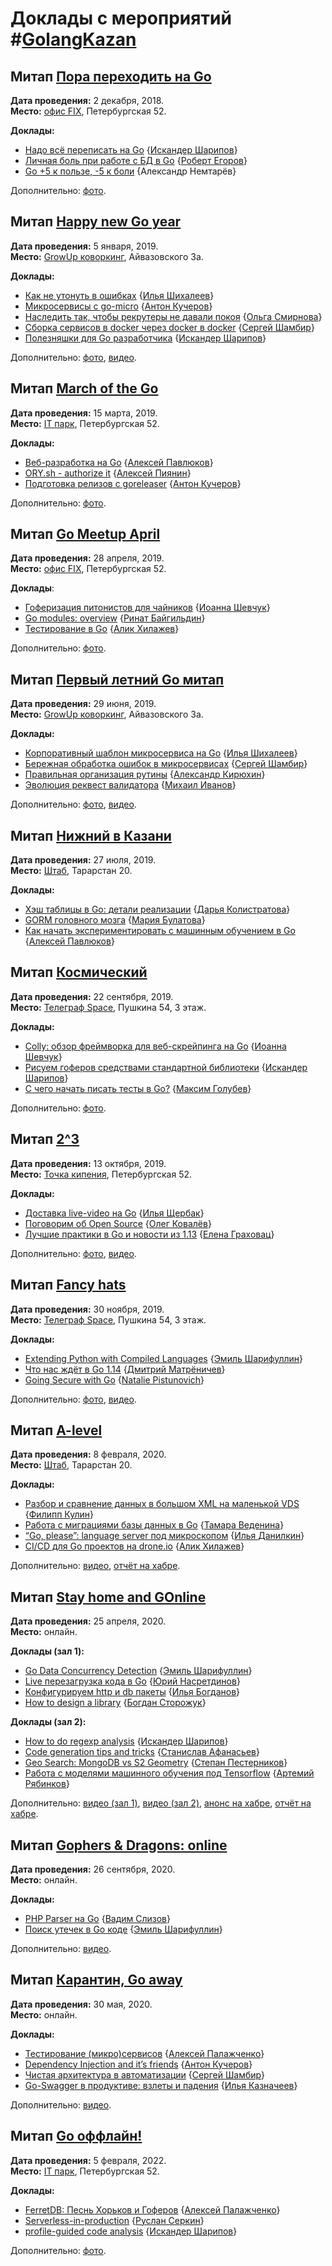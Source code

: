 # Доклады с мероприятий #[GolangKazan](https://vk.com/GolangKazan)

## Митап [Пора переходить на Go](https://www.meetup.com/GolangKazan/events/256726987/)

**Дата проведения:** 2 декабря, 2018.<br>
**Место:** [офис FIX](https://vk.com/fix_company), Петербургская 52.

**Доклады:**
* [Надо всё переписать на Go](https://docs.google.com/presentation/d/1L18EgsN_0s0FeOexlvCWIf5bMwR59KiYkjARgrMMtDw/edit?usp=sharing) {[Искандер Шарипов](https://github.com/quasilyte/)}
* [Личная боль при работе с БД в Go](https://speakerdeck.com/quasilyte/lichnaia-bol-pri-rabotie-s-bd-v-go) {[Роберт Егоров](t.me/regorov)}
* [Go +5 к пользе, -5 к боли](https://prezi.com/view/G9blK5hgorxroSCMPGGD/) {Александр Немтарёв}

Дополнительно: [фото](https://vk.com/album-174239157_257715911).

## Митап [Happy new Go year](https://www.meetup.com/GolangKazan/events/257152659/)

**Дата проведения:** 5 января, 2019.<br>
**Место:** [GrowUp коворкинг](https://vk.com/growupplatform), Айвазовского 3а.

**Доклады:**
* [Как не утонуть в ошибках](https://speakerdeck.com/quasilyte/kak-nie-utonut-v-oshibkakh) {[Илья Шихалеев](https://habr.com/users/ilyashikhaleev/)}
* [Микросервисы с go-micro](https://speakerdeck.com/quasilyte/mikrosiervisy-s-go-micro) {[Антон Кучеров](https://idexter.ru/)}
* [Наследить так, чтобы рекрутеры не давали покоя](https://speakerdeck.com/quasilyte/nasliedit-tak-chtoby-riekrutiery-nie-davali-pokoia) {[Ольга Смирнова](https://vk.com/olga_luzhajka)}
* [Сборка сервисов в docker через docker в docker](https://speakerdeck.com/quasilyte/docker-v-docker-dlia-sborki-v-docker) {[Сергей Шамбир](https://vk.com/sshambir)}
* [Полезняшки для Go разработчика](https://github.com/quasilyte/talks/raw/master/2019-5-Jan-kazan/go_goodies.pdf) {[Искандер Шарипов](https://github.com/quasilyte/)}

Дополнительно: [фото](https://vk.com/album-174239157_258490899), [видео](https://www.youtube.com/playlist?list=PL29DYZAQWb0ITisADDsBiP1Sn9b9WxCe-).

## Митап [March of the Go](https://www.meetup.com/GolangKazan/events/259259587/)

**Дата проведения:** 15 марта, 2019.<br>
**Место:** [IT парк](https://vk.com/it_park), Петербургская 52.

**Доклады:**
* [Веб-разработка на Go](https://speakerdeck.com/quasilyte/vieb-razrabotka-na-go) {[Алексей Павлюков](https://github.com/a5i)}
* [ORY.sh - authorize it](https://speakerdeck.com/quasilyte/ory-dot-sh-authorize-it) {[Алексей Пиянин](https://github.com/7phs)}
* [Подготовка релизов с goreleaser](https://speakerdeck.com/quasilyte/podghotovka-rielizov-s-goreleaser) {[Антон Кучеров](https://idexter.ru/)}

Дополнительно: [фото](https://vk.com/album-174239157_260447021).

## Митап [Go Meetup April](https://www.meetup.com/GolangKazan/events/260334878/)

**Дата проведения:** 28 апреля, 2019.<br>
**Место:** [офис FIX](https://vk.com/fix_company), Петербургская 52.

**Доклады**:
* [Гоферизация питонистов для чайников](https://speakerdeck.com/quasilyte/gofierizatsiia-pitonistov-dlia-chainikov) {[Иоанна Шевчук](https://github.com/djeanne)}
* [Go modules: overview](https://speakerdeck.com/quasilyte/go-modules-overview) {[Ринат Байгильдин](https://github.com/bayrinat)}
* [Тестирование в Go](https://speakerdeck.com/alikhil/tiestirovaniie-v-go) {[Алик Хилажев](http://GitHub.com/alikhil)}

Дополнительно: [фото](https://vk.com/album-174239157_261601536).

## Митап [Первый летний Go митап](https://www.meetup.com/GolangKazan/events/262238140/)

**Дата проведения:** 29 июня, 2019.<br>
**Место:** [GrowUp коворкинг](https://vk.com/growupplatform), Айвазовского 3а.

**Доклады:**
* [Корпоративный шаблон микросервиса на Go](https://speakerdeck.com/quasilyte/korporativnyi-shablon-mikrosiervisa-na-go) {[Илья Шихалеев](https://habr.com/users/ilyashikhaleev/)}
* [Бережная обработка ошибок в микросервисах](https://speakerdeck.com/quasilyte/bieriezhnaia-obrabotka-oshibok-v-mikrosiervisakh) {[Сергей Шамбир](https://vk.com/sshambir)}
* [Правильная организация рутины](https://speakerdeck.com/quasilyte/pravil-naia-orghanizatsiia-rutiny) {[Александр Кирюхин](https://github.com/neonxp)}
* [Эволюция реквест валидатора](https://speakerdeck.com/quasilyte/evoliutsiia-riekviest-validatora) {[Михаил Иванов](https://github.com/l1va)}

Дополнительно: [фото](https://vk.com/album-174239157_263100020), [видео](https://www.youtube.com/watch?v=NDqreBx3K0Y&list=PLAjl-3QkinHtJrX7qxyEG_7GHxN4LqDX9).

## Митап [Нижний в Казани](https://www.meetup.com/GolangKazan/events/263197015)

**Дата проведения:** 27 июля, 2019.<br>
**Место:** [Штаб](https://vk.com/kazanspace), Тарарстан 20.

**Доклады:**
* [Хэш таблицы в Go: детали реализации](https://speakerdeck.com/quasilyte/khesh-tablitsy-v-go-dietali-riealizatsii-d9fc50ae-f164-44a6-8e79-4256a797e280) {[Дарья Колистратова](https://github.com/dkolistratova)}
* [GORM головного мозга](https://speakerdeck.com/quasilyte/gorm-gholovnogho-mozgha) {[Мария Булатова](https://github.com/mbulatova)}
* [Как начать экспериментировать с машинным обучением в Go](https://speakerdeck.com/quasilyte/kak-nachat-ekspierimientirovat-s-mashinnym-obuchieniiem-v-go) {[Алексей Павлюков](https://github.com/a5i/)}


## Митап [Космический](https://www.meetup.com/GolangKazan/events/264819753/)

**Дата проведения:** 22 сентября, 2019.<br>
**Место:** [Телеграф Space](https://vk.com/telegrafspace), Пушкина 54, 3 этаж.

**Доклады:**
* [Colly: обзор фреймворка для веб-скрейпинга на Go](https://speakerdeck.com/djeanne/colly-a-review-of-a-web-scraping-framework-in-go) {[Иоанна Шевчук](https://github.com/djeanne)}
* [Рисуем гоферов средствами стандартной библиотеки](https://speakerdeck.com/quasilyte/risuiem-ghofierov-sriedstvami-standartnoi-bibliotieki) {[Искандер Шарипов](https://github.com/quasilyte/)}
* [С чего начать писать тесты в Go?](https://speakerdeck.com/quasilyte/s-chiegho-nachat-pisat-tiesty-v-go) {[Максим Голубев](https://github.com/golubev-ml)}

Дополнительно: [фото](https://vk.com/album-174239157_265703281).

## Митап [2^3](https://www.meetup.com/GolangKazan/events/264886688/)

**Дата проведения:** 13 октября, 2019.<br>
**Место:** [Точка кипения](https://vk.com/tboil.tatar), Петербургская 52.

**Доклады:**
* [Доставка live-video на Go](https://speakerdeck.com/quasilyte/dostavka-live-video-na-go) {[Илья Щербак](https://vk.com/id5049962)}
* [Поговорим об Open Source](https://speakerdeck.com/olegkovalov/poghovorim-ob-open-source) {[Олег Ковалёв](http://github.com/cristaloleg/)}
* [Лучшие практики в Go и новости из 1.13](https://speakerdeck.com/quasilyte/best-practices-for-cloud-native-go-services) {[Елена Граховац](https://github.com/rumyantseva)}

Дополнительно: [фото](https://vk.com/album-174239157_266369989), [видео](https://www.youtube.com/watch?v=RU4rCHMtnyE&list=PLAjl-3QkinHsrq4bluz_qzzShUI4HiRUE).

## Митап [Fancy hats](https://www.meetup.com/GolangKazan/events/266534841/)

**Дата проведения:** 30 ноября, 2019.<br>
**Место:** [Телеграф Space](https://vk.com/telegrafspace), Пушкина 54, 3 этаж.

**Доклады:**
* [Extending Python with Compiled Languages](https://speakerdeck.com/quasilyte/extending-python-with-compiled-languages) {[Эмиль Шарифуллин](https://github.com/litleleprikon)}
* [Что нас ждёт в Go 1.14](https://www.youtube.com/watch?v=QMMm6OEH5Ds) {[Дмитрий Матрёничев](https://t.me/nseccorp)}
* [Going Secure with Go](https://www.youtube.com/watch?v=KFp_q8MKjKc) {[Natalie Pistunovich](https://twitter.com/nataliepis)}

Дополнительно: [фото](https://vk.com/album-174239157_267888193), [видео](https://www.youtube.com/playlist?list=PL_Umw6kCTFmtGJljQjwc9sfa5GElgbfuN).

## Митап [A-level](https://www.meetup.com/GolangKazan/events/267773586/)

**Дата проведения:** 8 февраля, 2020.<br>
**Место:** [Штаб](https://vk.com/kazanspace), Тарарстан 20.

**Доклады:**
* [Разбор и сравнение данных в большом XML на маленькой VDS](https://speakerdeck.com/quasilyte/razbor-i-sravnieniie-dannykh-v-bol-shom-xml-na-malien-koi-vds) {[Филипп Кулин](https://twitter.com/schors)}
* [Работа с миграциями базы данных в Go](https://speakerdeck.com/quasilyte/rabota-s-mighratsiiami-v-go) {[Тамара Веденина](https://twitter.com/tamaravedenina)}
* [“Go, please”: language server под микроскопом](https://slides.com/nezorflame/20200208_gopls#/) {[Илья Данилкин](http://github.com/nezorflame)}
* [CI/CD для Go проектов на drone.io](https://speakerdeck.com/quasilyte/cd-dlia-go-proiektov-na-drone-dot-io) {[Алик Хилажев](http://GitHub.com/alikhil)}

Дополнительно: [видео](https://www.youtube.com/watch?v=zwzaS8OWapY), [отчёт на хабре](https://habr.com/ru/company/avito/blog/488214/).

## Митап [Stay home and GOnline](https://www.meetup.com/GolangKazan/events/269888458/)

**Дата проведения:** 25 апреля, 2020.<br>
**Место:** онлайн.

**Доклады (зал 1):**

* [Go Data Concurrency Detection](https://speakerdeck.com/quasilyte/go-data-concurrency-detection) {[Эмиль Шарифуллин](https://github.com/litleleprikon)}
* [Live перезагрузка кода в Go](https://speakerdeck.com/quasilyte/live-pieriezaghruzka-koda-v-go) {[Юрий Насретдинов](https://twitter.com/YNasretdinov/)}
* [Конфигурируем http и db пакеты](https://speakerdeck.com/quasilyte/konfighuriruiem-http-i-db-pakiety) {[Илья Богданов](https://github.com/Warboss-rus)}
* [How to design a library](https://speakerdeck.com/quasilyte/how-to-design-a-library) {[Богдан Сторожук](https://twitter.com/BStorozhuk)}

**Доклады (зал 2):**

* [How to do regexp analysis](https://speakerdeck.com/quasilyte/how-to-do-regexp-analysis) {[Искандер Шарипов](https://github.com/quasilyte/)}
* [Code generation tips and tricks](https://go-talks.appspot.com/github.com/superstas/talks/2020/04/main.slide#1) {[Станислав Афанасьев](https://twitter.com/superstas88)}
* [Geo Search: MongoDB vs S2 Geometry](https://speakerdeck.com/quasilyte/geo-search-mongodb-vs-s2-geometry) {[Степан Пестерников](https://github.com/pshopper)}
* [Работа с моделями машинного обучения под Tensorflow](https://speakerdeck.com/quasilyte/rabota-s-modieliami-mashinnogho-obuchieniia-pod-tensorflow) {[Артемий Рябинков](https://github.com/furdarius)}

Дополнительно: [видео (зал 1)](https://youtu.be/jNsrnuE32JU), [видео (зал 2)](https://youtu.be/rMx3n0NTfZQ), [анонс на хабре](https://habr.com/ru/company/avito/blog/497562/), [отчёт на хабре](https://habr.com/ru/company/avito/blog/499458/).

## Митап [Gophers & Dragons: online](https://www.meetup.com/GolangKazan/events/273404406/)

**Дата проведения:** 26 сентября, 2020.<br>
**Место:** онлайн.

**Доклады:**

* [PHP Parser на Go](https://speakerdeck.com/quasilyte/php-parser-na-golang) {[Вадим Слизов](https://github.com/z7zmey)}
* [Поиск утечек в Go коде](TODO) {[Эмиль Шарифуллин](https://github.com/litleleprikon)}

Дополнительно: [видео](https://www.youtube.com/watch?v=SPnmcDWyJzs&t=1042s).

## Митап [Карантин, Go away](https://golang-yola.timepad.ru/event/1317897/)

**Дата проведения:** 30 мая, 2020.<br>
**Место:** онлайн.

**Доклады:**

* [Тестирование (микро)сервисов]() {[Алексей Палажченко](https://github.com/AlekSi)}
* [Dependency Injection and it’s friends]() {[Антон Кучеров](https://idexter.ru/)}
* [Чистая архитектура в автоматизации]() {[Сергей Шамбир](https://vk.com/sshambir)}
* [Go-Swagger в продуктиве: взлеты и падения]() {[Илья Казначеев](https://github.com/ilyakaznacheev)}

Дополнительно: [видео](https://www.youtube.com/watch?v=_RXiX71mMzU).

## Митап [Go оффлайн!](https://www.eventbrite.com/e/it-talk-golang-tickets-252015734847)

**Дата проведения:** 5 февраля, 2022.<br>
**Место:** [IT парк](https://vk.com/it_park), Петербургская 52.

**Доклады:**

* [FerretDB: Песнь Хорьков и Гоферов](https://speakerdeck.com/aleksi/piesn-khor-kov-i-gofierov) {[Алексей Палажченко](https://github.com/AlekSi)}
* [Serverless-in-production](https://slides.com/ruslanfirefly/serverless-in-production-60e932) {[Руслан Серкин](https://github.com/ruslanfirefly)}
* [profile-guided code analysis](https://speakerdeck.com/quasilyte/profile-guided-code-analysis) {[Искандер Шарипов](https://github.com/quasilyte)}

Дополнительно: [фото](https://vk.com/album-174239157_281378028).
